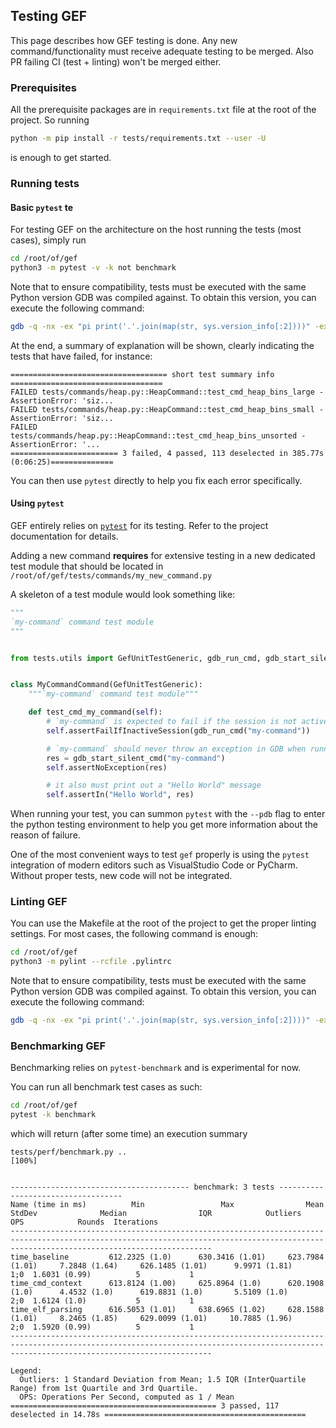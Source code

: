 ## Testing GEF

This page describes how GEF testing is done. Any new command/functionality must receive adequate testing to be merged. Also PR failing CI (test + linting) won't be merged either.


### Prerequisites

All the prerequisite packages are in `requirements.txt` file at the root of the project. So running

```bash
python -m pip install -r tests/requirements.txt --user -U
```

is enough to get started.


### Running tests


#### Basic `pytest` te

For testing GEF on the architecture on the host running the tests (most cases), simply run

```bash
cd /root/of/gef
python3 -m pytest -v -k not benchmark
```

Note that to ensure compatibility, tests must be executed with the same Python version GDB was compiled against. To obtain this version, you can execute the following command:

```bash
gdb -q -nx -ex "pi print('.'.join(map(str, sys.version_info[:2])))" -ex quit
```

At the end, a summary of explanation will be shown, clearly indicating the tests that have failed, for instance:

```text
=================================== short test summary info ==================================
FAILED tests/commands/heap.py::HeapCommand::test_cmd_heap_bins_large - AssertionError: 'siz...
FAILED tests/commands/heap.py::HeapCommand::test_cmd_heap_bins_small - AssertionError: 'siz...
FAILED tests/commands/heap.py::HeapCommand::test_cmd_heap_bins_unsorted - AssertionError: '...
======================== 3 failed, 4 passed, 113 deselected in 385.77s (0:06:25)==============
```

You can then use `pytest` directly to help you fix each error specifically.


#### Using `pytest`

GEF entirely relies on [`pytest`](https://pytest.org) for its testing. Refer to the project documentation for details.

Adding a new command __requires__ for extensive testing in a new dedicated test module that should be located in `/root/of/gef/tests/commands/my_new_command.py`

A skeleton of a test module would look something like:

```python
"""
`my-command` command test module
"""


from tests.utils import GefUnitTestGeneric, gdb_run_cmd, gdb_start_silent_cmd


class MyCommandCommand(GefUnitTestGeneric):
    """`my-command` command test module"""

    def test_cmd_my_command(self):
        # `my-command` is expected to fail if the session is not active
        self.assertFailIfInactiveSession(gdb_run_cmd("my-command"))

        # `my-command` should never throw an exception in GDB when running
        res = gdb_start_silent_cmd("my-command")
        self.assertNoException(res)

        # it also must print out a "Hello World" message
        self.assertIn("Hello World", res)
```

When running your test, you can summon `pytest` with the `--pdb` flag to enter the python testing environment to help you get more information about the reason of failure.

One of the most convenient ways to test `gef` properly is using the `pytest` integration of modern editors such as VisualStudio Code or PyCharm. Without proper tests, new code will not be integrated.


### Linting GEF

You can use the Makefile at the root of the project to get the proper linting settings. For most cases, the following command is enough:

```bash
cd /root/of/gef
python3 -m pylint --rcfile .pylintrc
```

Note that to ensure compatibility, tests must be executed with the same Python version GDB was compiled against. To obtain this version, you can execute the following command:

```bash
gdb -q -nx -ex "pi print('.'.join(map(str, sys.version_info[:2])))" -ex quit
```

### Benchmarking GEF

Benchmarking relies on `pytest-benchmark` and is experimental for now.

You can run all benchmark test cases as such:

```bash
cd /root/of/gef
pytest -k benchmark
```

which will return (after some time) an execution summary

```
tests/perf/benchmark.py ..                                                               [100%]


---------------------------------------- benchmark: 3 tests -----------------------------------
Name (time in ms)          Min                 Max                Mean            StdDev              Median                IQR            Outliers     OPS            Rounds  Iterations
-----------------------------------------------------------------------------------------------------------------------------------------------------------------------------------------
time_baseline         612.2325 (1.0)      630.3416 (1.01)     623.7984 (1.01)     7.2848 (1.64)     626.1485 (1.01)      9.9971 (1.81)          1;0  1.6031 (0.99)          5           1
time_cmd_context      613.8124 (1.00)     625.8964 (1.0)      620.1908 (1.0)      4.4532 (1.0)      619.8831 (1.0)       5.5109 (1.0)           2;0  1.6124 (1.0)           5           1
time_elf_parsing      616.5053 (1.01)     638.6965 (1.02)     628.1588 (1.01)     8.2465 (1.85)     629.0099 (1.01)     10.7885 (1.96)          2;0  1.5920 (0.99)          5           1
-----------------------------------------------------------------------------------------------------------------------------------------------------------------------------------------

Legend:
  Outliers: 1 Standard Deviation from Mean; 1.5 IQR (InterQuartile Range) from 1st Quartile and 3rd Quartile.
  OPS: Operations Per Second, computed as 1 / Mean
============================================== 3 passed, 117 deselected in 14.78s =============================================
```
